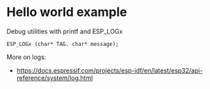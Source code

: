 # Hello world example

Debug utilities with printf and ESP_LOGx
    
    ESP_LOGx (char* TAG. char* message);

More on logs:
- https://docs.espressif.com/projects/esp-idf/en/latest/esp32/api-reference/system/log.html

